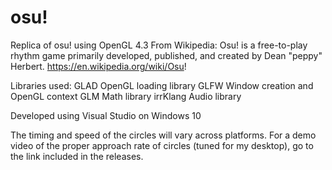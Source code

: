 # osu!

Replica of osu! using OpenGL 4.3
From Wikipedia: 
  Osu! is a free-to-play rhythm game primarily developed, published, and created by Dean "peppy" Herbert. 
  https://en.wikipedia.org/wiki/Osu!
 
Libraries used: 
  GLAD
    OpenGL loading library
  GLFW 
    Window creation and OpenGL context
  GLM
    Math library
  irrKlang
    Audio library
    
Developed using Visual Studio on Windows 10

The timing and speed of the circles will vary across platforms. For a demo video of the proper approach rate of circles (tuned for my desktop), go to the link included in the releases.
  
